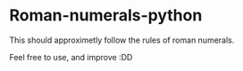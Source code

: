 # Roman-numerals-python

This should approximetly follow the rules of roman numerals.

Feel free to use, and improve :DD
